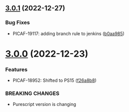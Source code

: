 ## [3.0.1](https://bitbucket.org/juspay/purescript-halogen-vdom/compare/v3.0.0...v3.0.1) (2022-12-27)


### Bug Fixes

* PICAF-19117: adding branch rule to jenkins ([b0aa985](https://bitbucket.org/juspay/purescript-halogen-vdom/commits/b0aa98593d7e23d5e608ad11b90f42d6935f74b6))

# [3.0.0](https://bitbucket.org/juspay/purescript-halogen-vdom/compare/v2.0.1...v3.0.0) (2022-12-23)


### Features

* PICAF-18952: Shifted to PS15 ([f26a8b8](https://bitbucket.org/juspay/purescript-halogen-vdom/commits/f26a8b8274289ba00134378990597f05c3751aa3))


### BREAKING CHANGES

* Purescript version is changing
